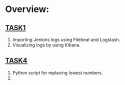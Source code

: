 # Overview:

## [TASK1](https://github.com/kmohan778/Technical/tree/main/task1)
   1. Importing Jenkins logs using Filebeat and Logstash.
   2. Visualizing logs by using Kibana.


## [TASK4](https://github.com/kmohan778/Technical/tree/main/task4)
   1. Python script for replacing lowest numbers.
   2. 
